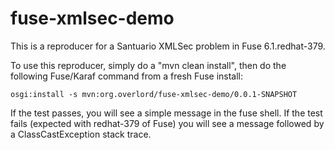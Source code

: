 fuse-xmlsec-demo
================

This is a reproducer for a Santuario XMLSec problem in Fuse 6.1.redhat-379.

To use this reproducer, simply do a "mvn clean install", then do the following
Fuse/Karaf command from a fresh Fuse install:

    osgi:install -s mvn:org.overlord/fuse-xmlsec-demo/0.0.1-SNAPSHOT

If the test passes, you will see a simple message in the fuse shell.  If the 
test fails (expected with redhat-379 of Fuse) you will see a message followed
by a ClassCastException stack trace.


